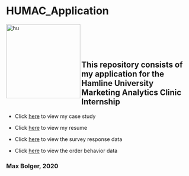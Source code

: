 # HUMAC_Application

[<img align="left" alt="hu" width="200px" src="https://external-content.duckduckgo.com/iu/?u=https%3A%2F%2Fi0.wp.com%2Fcheesebrowmusic.com%2Fwp-content%2Fuploads%2F2018%2F06%2Fsos-partner-logo-hamline-university_2x.png%3Fw%3D3840&f=1&nofb=1" />][hu]

[hu]: https://www.hamline.edu/

</br>
</br>
</br>
</br>

## This repository consists of my application for the Hamline University Marketing Analytics Clinic Internship

- Click [here](https://github.com/maxbolger/HUMAC_Application/blob/main/MAC_App_MaxBolger.ipynb) to view my case study

- Click [here](https://github.com/maxbolger/HUMAC_Application/blob/main/ResumeMaxBolger.pdf) to view my resume

- Click [here](https://github.com/maxbolger/HUMAC_Application/blob/main/survey_responses.csv) to view the survey response data

- Click [here](https://github.com/maxbolger/HUMAC_Application/blob/main/order_behavior.csv) to view the order behavior data

### Max Bolger, 2020
